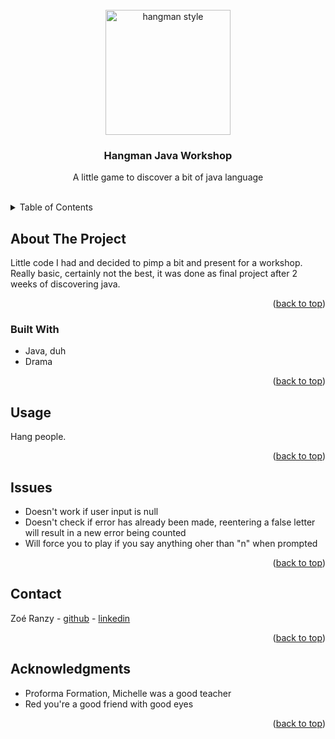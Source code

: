 <div id="top"></div>



<!-- PROJECT LOGO -->
<br />
<div align="center">
  <img src="http://vignette4.wikia.nocookie.net/austinally/images/c/ce/Hangman_game.png/revision/latest?cb=20140725033826" alt="hangman style" height="200px">

  <h3>Hangman Java Workshop</h3>

  <p>
    A little game to discover a bit of java language
    <br />
    <br />
  </p>
</div>



<!-- TABLE OF CONTENTS -->
<details>
  <summary>Table of Contents</summary>
  <ol>
    <li>
      <a href="#about-the-project">About The Project</a>
      <ul>
        <li><a href="#built-with">Built With</a></li>
      </ul>
    </li>
    <li><a href="#usage">Usage</a></li>
    <li><a href="#issues">Issues</a></li>
    <li><a href="#contact">Contact</a></li>
    <li><a href="#acknowledgments">Acknowledgments</a></li>
  </ol>
</details>



<!-- ABOUT THE PROJECT -->
## About The Project

Little code I had and decided to pimp a bit and present for a workshop.  
Really basic, certainly not the best, it was done as final project after 2 weeks of discovering java.  

<p align="right">(<a href="#top">back to top</a>)</p>

### Built With

* Java, duh
* Drama

<p align="right">(<a href="#top">back to top</a>)</p>



<!-- USAGE EXAMPLES -->
## Usage

Hang people.

<p align="right">(<a href="#top">back to top</a>)</p>



<!-- ISSUES -->
## Issues

- Doesn't work if user input is null
- Doesn't check if error has already been made, reentering a false letter will result in a new error being counted
- Will force you to play if you say anything oher than "n" when prompted

<p align="right">(<a href="#top">back to top</a>)</p>



<!-- CONTACT -->
## Contact

Zoé Ranzy - [github](https://github.com/hawkstan) - [linkedin](https://www.linkedin.com/in/z-m-ranzy/)

<p align="right">(<a href="#top">back to top</a>)</p>



<!-- ACKNOWLEDGMENTS -->
## Acknowledgments

* Proforma Formation, Michelle was a good teacher
* Red you're a good friend with good eyes

<p align="right">(<a href="#top">back to top</a>)</p>



<!-- MARKDOWN LINKS & IMAGES -->